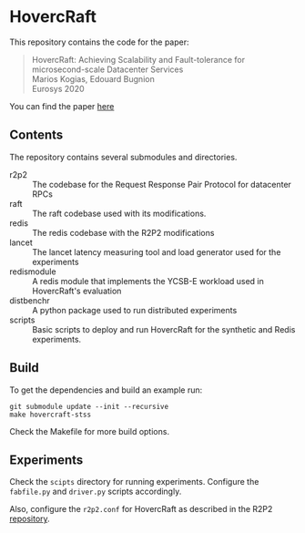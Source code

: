 # HovercRaft

This repository contains the code for the paper:

> HovercRaft: Achieving Scalability and Fault-tolerance for microsecond-scale Datacenter Services  
> Marios Kogias, Edouard Bugnion  
> Eurosys 2020  

You can find the paper [here](https://infoscience.epfl.ch/record/276586)

## Contents

The repository contains several submodules and directories.

<dl>
  <dt>r2p2</dt>
  <dd>The codebase for the Request Response Pair Protocol for datacenter RPCs</dd>

  <dt>raft</dt>
  <dd>The raft codebase used with its modifications.</dd>

  <dt>redis</dt>
  <dd>The redis codebase with the R2P2 modifications</dd>

  <dt>lancet</dt>
  <dd>The lancet latency measuring tool and load generator used for the experiments</dd>

  <dt>redismodule</dt>
  <dd>A redis module that implements the YCSB-E workload used in HovercRaft's evaluation</dd>

  <dt>distbenchr</dt>
  <dd>A python package used to run distributed experiments</dd>

  <dt>scripts</dt>
  <dd>Basic scripts to deploy and run HovercRaft for the synthetic and Redis experiments.</dd>
</dl>

## Build

To get the dependencies and build an example run:
```
git submodule update --init --recursive
make hovercraft-stss
```

Check the Makefile for more build options.

## Experiments
Check the `scipts` directory for running experiments. Configure the `fabfile.py` and `driver.py` scripts accordingly.

Also, configure the `r2p2.conf` for HovercRaft as described in the R2P2 [repository](https://github.com/epfl-dcsl/r2p2).
